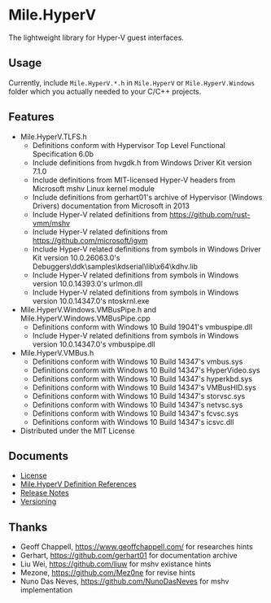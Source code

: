 ﻿# Mile.HyperV

The lightweight library for Hyper-V guest interfaces.

## Usage

Currently, include `Mile.HyperV.*.h` in `Mile.HyperV` or `Mile.HyperV.Windows`
folder which you actually needed to your C/C++ projects.

## Features

- Mile.HyperV.TLFS.h
  - Definitions conform with Hypervisor Top Level Functional Specification 6.0b
  - Include definitions from hvgdk.h from Windows Driver Kit version 7.1.0
  - Include definitions from MIT-licensed Hyper-V headers from Microsoft mshv 
    Linux kernel module
  - Include definitions from gerhart01's archive of Hypervisor (Windows Drivers)
    documentation from Microsoft in 2013
  - Include Hyper-V related definitions from https://github.com/rust-vmm/mshv
  - Include Hyper-V related definitions from https://github.com/microsoft/igvm
  - Include Hyper-V related definitions from symbols in Windows Driver Kit
    version 10.0.26063.0's Debuggers\ddk\samples\kdserial\lib\x64\kdhv.lib
  - Include Hyper-V related definitions from symbols in Windows version
    10.0.14393.0's urlmon.dll
  - Include Hyper-V related definitions from symbols in Windows version
    10.0.14347.0's ntoskrnl.exe
- Mile.HyperV.Windows.VMBusPipe.h and Mile.HyperV.Windows.VMBusPipe.cpp
  - Definitions conform with Windows 10 Build 19041's vmbuspipe.dll
  - Include Hyper-V related definitions from symbols in Windows version
    10.0.14347.0's vmbuspipe.dll
- Mile.HyperV.VMBus.h
  - Definitions conform with Windows 10 Build 14347's vmbus.sys
  - Definitions conform with Windows 10 Build 14347's HyperVideo.sys
  - Definitions conform with Windows 10 Build 14347's hyperkbd.sys
  - Definitions conform with Windows 10 Build 14347's VMBusHID.sys
  - Definitions conform with Windows 10 Build 14347's storvsc.sys
  - Definitions conform with Windows 10 Build 14347's netvsc.sys
  - Definitions conform with Windows 10 Build 14347's fcvsc.sys
  - Definitions conform with Windows 10 Build 14347's icsvc.dll
- Distributed under the MIT License

## Documents

- [License](License.md)
- [Mile.HyperV Definition References](References/ReadMe.md)
- [Release Notes](ReleaseNotes.md)
- [Versioning](Versioning.md)

## Thanks

- Geoff Chappell, https://www.geoffchappell.com/ for researches hints
- Gerhart, https://github.com/gerhart01 for documentation archive
- Liu Wei, https://github.com/liuw for mshv existance hints
- Mezone, https://github.com/Mez0ne for revise hints
- Nuno Das Neves, https://github.com/NunoDasNeves for mshv implementation
